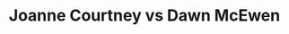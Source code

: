---
title: Joanne Courtney vs Dawn McEwen
player1:
  name: Courtney, Joanne
  percent: 85
  wins: 1
  losses: 1
player2:
  name: McEwen, Dawn
  percent: 92
  wins: 1
  losses: 1
games:
- player1:
    team: CA
    position: Second
    percent: 76
    win: 0
    loss: 1
  player2:
    team: MB
    position: Lead
    percent: 90
    win: 1
    loss: 0
  event: Hearts
  year: 2015
  draw: Round Robin(8)
  score: CA 7 - MB 8
- player1:
    team: 'ON'
    position: Second
    percent: 94
    win: 1
    loss: 0
  player2:
    team: CA
    position: Lead
    percent: 94
    win: 0
    loss: 1
  event: Hearts
  year: 2019
  draw: Pool(17)
  score: ON 9 - CA 6
- player1:
    team: SWE
    position: Third
    percent: 71
    win: 1
    loss: 0
  player2:
    team: JON
    position: Lead
    percent: 95
    win: 0
    loss: 1
  event: Trials (Women)
  year: 2013
  draw: Round Robin(5)
  score: SWE 9 - JON 6
- player1:
    team: Homa
    position: Second
    percent: 80
    win: 1
    loss: 0
  player2:
    team: Jone
    position: Lead
    percent: 94
    win: 0
    loss: 1
  event: Trials (Women)
  year: 2017
  draw: Round Robin(20)
  score: Homa 9 - Jone 4
- player1:
    team: Homa
    position: Second
    percent: 89
    win: 1
    loss: 0
  player2:
    team: Jone
    position: Lead
    percent: 93
    win: 0
    loss: 1
  event: Trials (Women)
  year: 2017
  draw: Semi-Final(21)
  score: Homa 6 - Jone 3
---